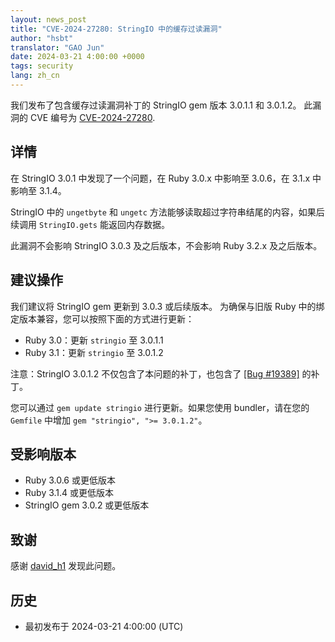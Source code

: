 ```yaml
---
layout: news_post
title: "CVE-2024-27280: StringIO 中的缓存过读漏洞"
author: "hsbt"
translator: "GAO Jun"
date: 2024-03-21 4:00:00 +0000
tags: security
lang: zh_cn
---
```


我们发布了包含缓存过读漏洞补丁的 StringIO gem 版本 3.0.1.1 和 3.0.1.2。
此漏洞的 CVE 编号为  [CVE-2024-27280](https://www.cve.org/CVERecord?id=CVE-2024-27280).

## 详情

在 StringIO 3.0.1 中发现了一个问题，在 Ruby 3.0.x 中影响至 3.0.6，在 3.1.x 中影响至 3.1.4。

StringIO 中的 `ungetbyte` 和 `ungetc` 方法能够读取超过字符串结尾的内容，如果后续调用 `StringIO.gets` 能返回内存数据。

此漏洞不会影响 StringIO 3.0.3 及之后版本，不会影响 Ruby 3.2.x 及之后版本。

## 建议操作

我们建议将 StringIO gem 更新到 3.0.3 或后续版本。 为确保与旧版 Ruby 中的绑定版本兼容，您可以按照下面的方式进行更新：

* Ruby 3.0：更新 `stringio` 至 3.0.1.1
* Ruby 3.1：更新 `stringio` 至 3.0.1.2

注意：StringIO 3.0.1.2 不仅包含了本问题的补丁，也包含了 [[Bug #19389]](https://github.com/ruby/ruby/commit/1d24a931c458c93463da1d5885f33edef3677cc2) 的补丁。

您可以通过 `gem update stringio` 进行更新。如果您使用 bundler，请在您的 `Gemfile` 中增加 `gem "stringio", ">= 3.0.1.2"`。

## 受影响版本

* Ruby 3.0.6 或更低版本
* Ruby 3.1.4 或更低版本
* StringIO gem 3.0.2 或更低版本

## 致谢

感谢 [david_h1](https://hackerone.com/david_h1?type=user) 发现此问题。

## 历史

* 最初发布于 2024-03-21 4:00:00 (UTC)
